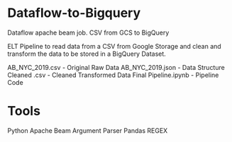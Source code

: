 # Dataflow-to-Bigquery
Dataflow apache beam job. CSV from GCS to BigQuery

ELT Pipeline to read data from a CSV from Google Storage and clean and transform the data to be stored in a BigQuery Dataset.

AB_NYC_2019.csv - Original Raw Data
AB_NYC_2019.json - Data Structure
Cleaned .csv - Cleaned Transformed Data
Final Pipeline.ipynb - Pipeline Code

# Tools
Python
Apache Beam
Argument Parser
Pandas
REGEX

